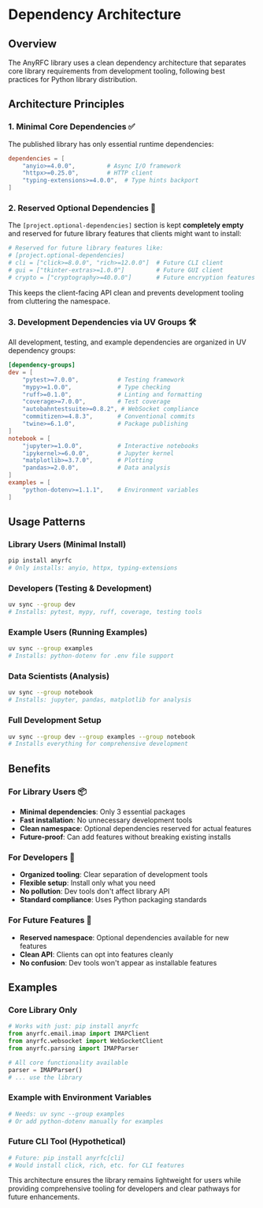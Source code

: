 # Dependency Architecture

## Overview

The AnyRFC library uses a clean dependency architecture that separates core library requirements from development tooling, following best practices for Python library distribution.

## Architecture Principles

### 1. Minimal Core Dependencies ✅
The published library has only essential runtime dependencies:
```toml
dependencies = [
    "anyio>=4.0.0",         # Async I/O framework
    "httpx>=0.25.0",        # HTTP client
    "typing-extensions>=4.0.0",  # Type hints backport
]
```

### 2. Reserved Optional Dependencies 🎯
The `[project.optional-dependencies]` section is kept **completely empty** and reserved for future library features that clients might want to install:
```toml
# Reserved for future library features like:
# [project.optional-dependencies]
# cli = ["click>=8.0.0", "rich>=12.0.0"]  # Future CLI client
# gui = ["tkinter-extras>=1.0.0"]         # Future GUI client
# crypto = ["cryptography>=40.0.0"]       # Future encryption features
```

This keeps the client-facing API clean and prevents development tooling from cluttering the namespace.

### 3. Development Dependencies via UV Groups 🛠️
All development, testing, and example dependencies are organized in UV dependency groups:

```toml
[dependency-groups]
dev = [
    "pytest>=7.0.0",           # Testing framework
    "mypy>=1.0.0",             # Type checking
    "ruff>=0.1.0",             # Linting and formatting
    "coverage>=7.0.0",         # Test coverage
    "autobahntestsuite>=0.8.2", # WebSocket compliance
    "commitizen>=4.8.3",       # Conventional commits
    "twine>=6.1.0",            # Package publishing
]
notebook = [
    "jupyter>=1.0.0",          # Interactive notebooks
    "ipykernel>=6.0.0",        # Jupyter kernel
    "matplotlib>=3.7.0",       # Plotting
    "pandas>=2.0.0",           # Data analysis
]
examples = [
    "python-dotenv>=1.1.1",    # Environment variables
]
```

## Usage Patterns

### Library Users (Minimal Install)
```bash
pip install anyrfc
# Only installs: anyio, httpx, typing-extensions
```

### Developers (Testing & Development)
```bash
uv sync --group dev
# Installs: pytest, mypy, ruff, coverage, testing tools
```

### Example Users (Running Examples)
```bash
uv sync --group examples
# Installs: python-dotenv for .env file support
```

### Data Scientists (Analysis)
```bash
uv sync --group notebook
# Installs: jupyter, pandas, matplotlib for analysis
```

### Full Development Setup
```bash
uv sync --group dev --group examples --group notebook
# Installs everything for comprehensive development
```

## Benefits

### For Library Users 📦
- **Minimal dependencies**: Only 3 essential packages
- **Fast installation**: No unnecessary development tools
- **Clean namespace**: Optional dependencies reserved for actual features
- **Future-proof**: Can add features without breaking existing installs

### For Developers 🚀
- **Organized tooling**: Clear separation of development tools
- **Flexible setup**: Install only what you need
- **No pollution**: Dev tools don't affect library API
- **Standard compliance**: Uses Python packaging standards

### For Future Features 🔮
- **Reserved namespace**: Optional dependencies available for new features
- **Clean API**: Clients can opt into features cleanly
- **No confusion**: Dev tools won't appear as installable features

## Examples

### Core Library Only
```python
# Works with just: pip install anyrfc
from anyrfc.email.imap import IMAPClient
from anyrfc.websocket import WebSocketClient
from anyrfc.parsing import IMAPParser

# All core functionality available
parser = IMAPParser()
# ... use the library
```

### Example with Environment Variables
```bash
# Needs: uv sync --group examples
# Or add python-dotenv manually for examples
```

### Future CLI Tool (Hypothetical)
```bash
# Future: pip install anyrfc[cli]
# Would install click, rich, etc. for CLI features
```

This architecture ensures the library remains lightweight for users while providing comprehensive tooling for developers and clear pathways for future enhancements.
